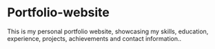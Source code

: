 # Portfolio-website
This is my personal portfolio website, showcasing my skills, education, experience, projects, achievements and contact information..
